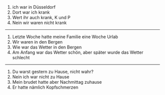 1. ich war in Düsseldorf
2. Dort war ich krank
3. Wert ihr auch krank, K und P
4. Nein wir waren nicht krank

---

1. Letzte Woche hatte meine Familie eine Woche Urlab
2. Wir waren in den Bergen
3. Wie war das Wetter in den Bergen
4. Am Anfang war das Wetter schön, aber später wurde das Wetter schlecht

---

1. Du warst gestern zu Hause, nicht wahr?
2. Nein ich war nicht zu Hause
3. Mein brudet hatte aber Nachmittag zuhause
4. Er hatte nämlich Kopfschmerzen
